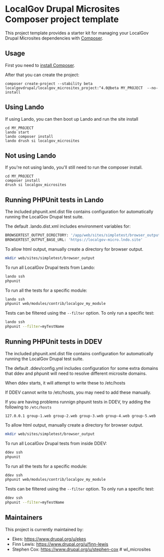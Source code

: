 # LocalGov Drupal Microsites Composer project template

This project template provides a starter kit for managing your LocalGov Drupal Microsites dependencies with [Composer](https://getcomposer.org/).

## Usage

First you need to [install Composer](https://getcomposer.org/doc/00-intro.md#installation-linux-unix-osx).

After that you can create the project:

```shell
composer create-project --stability beta localgovdrupal/localgov_microsites_project:^4.0@beta MY_PROJECT  --no-install
```

## Using Lando

If using Lando, you can then boot up Lando and run the site install

```shell
cd MY_PROJECT
lando start
lando composer install
lando drush si localgov_microsites
```

## Not using Lando

If you're not using lando, you'll still need to run the composer install.

```shell
cd MY_PROJECT
composer install
drush si localgov_microsites
```

## Running PHPUnit tests in Lando

The included phpunit.xml.dist file contains configuration for automatically
running the LocalGov Drupal test suite.

The default .lando.dist.xml includes environment variables for:

```bash
BROWSERTEST_OUTPUT_DIRECTORY: '/app/web/sites/simpletest/browser_output'
BROWSERTEST_OUTPUT_BASE_URL: 'https://localgov-micro.lndo.site'
```

To allow html output, manually create a directory for browser output.

```bash
mkdir web/sites/simpletest/browser_output
```

To run all LocalGov Drupal tests from Lando:

```bash
lando ssh
phpunit
```

To run all the tests for a specific module:

```bash
lando ssh
phpunit web/modules/contrib/localgov_my_module
```

Tests can be filtered using the `--filter` option. To only run a specific test:

```bash
lando ssh
phpunit --filter=myTestName
```


## Running PHPUnit tests in DDEV

The included phpunit.xml.dist file contains configuration for automatically
running the LocalGov Drupal test suite.

The default .ddev/config.yml includes configuration for some extra domains that
ddev and phpunit will need to resolve different microsite domains.

When ddev starts, it will attempt to write these to /etc/hosts

If DDEV cannot write to /etc/hosts, you may need to add these manually.

If you are having problems runnign phpunit tests in DDEV, try adding the
following to `/etc/hosts`

```
127.0.0.1 group-1.web group-2.web group-3.web group-4.web group-5.web
```

To allow html output, manually create a directory for browser output.

```bash
mkdir web/sites/simpletest/browser_output
```

To run all LocalGov Drupal tests from inside DDEV:

```bash
ddev ssh
phpunit
```

To run all the tests for a specific module:

```bash
ddev ssh
phpunit web/modules/contrib/localgov_my_module
```

Tests can be filtered using the `--filter` option. To only run a specific test:

```bash
ddev ssh
phpunit --filter=myTestName
```


## Maintainers

This project is currently maintained by:

 - Ekes: https://www.drupal.org/u/ekes
 - Finn Lewis: https://www.drupal.org/u/finn-lewis
 - Stephen Cox: https://www.drupal.org/u/stephen-cox
#   w l _ m i c r o s i t e s  
 